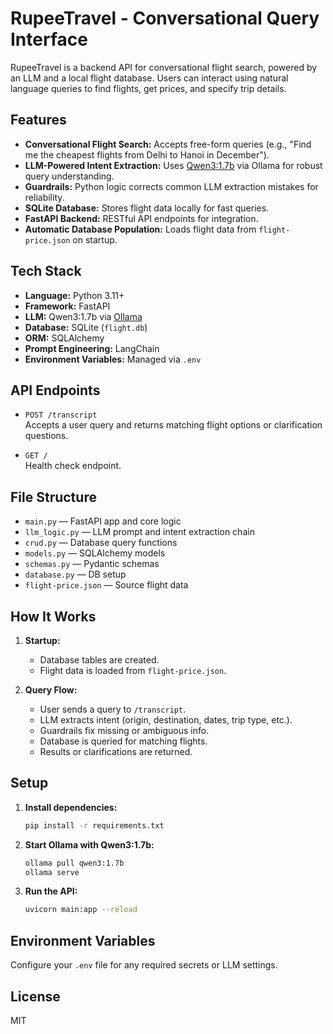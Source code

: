 # RupeeTravel - Conversational Query Interface

RupeeTravel is a backend API for conversational flight search, powered by an LLM and a local flight database. Users can interact using natural language queries to find flights, get prices, and specify trip details.

## Features

- **Conversational Flight Search:** Accepts free-form queries (e.g., "Find me the cheapest flights from Delhi to Hanoi in December").
- **LLM-Powered Intent Extraction:** Uses [Qwen3:1.7b](https://github.com/QwenLM/Qwen) via Ollama for robust query understanding.
- **Guardrails:** Python logic corrects common LLM extraction mistakes for reliability.
- **SQLite Database:** Stores flight data locally for fast queries.
- **FastAPI Backend:** RESTful API endpoints for integration.
- **Automatic Database Population:** Loads flight data from `flight-price.json` on startup.

## Tech Stack

- **Language:** Python 3.11+
- **Framework:** FastAPI
- **LLM:** Qwen3:1.7b via [Ollama](https://ollama.com/)
- **Database:** SQLite (`flight.db`)
- **ORM:** SQLAlchemy
- **Prompt Engineering:** LangChain
- **Environment Variables:** Managed via `.env`

## API Endpoints

- `POST /transcript`  
  Accepts a user query and returns matching flight options or clarification questions.

- `GET /`  
  Health check endpoint.

## File Structure

- `main.py` — FastAPI app and core logic
- `llm_logic.py` — LLM prompt and intent extraction chain
- `crud.py` — Database query functions
- `models.py` — SQLAlchemy models
- `schemas.py` — Pydantic schemas
- `database.py` — DB setup
- `flight-price.json` — Source flight data

## How It Works

1. **Startup:**  
   - Database tables are created.
   - Flight data is loaded from `flight-price.json`.

2. **Query Flow:**  
   - User sends a query to `/transcript`.
   - LLM extracts intent (origin, destination, dates, trip type, etc.).
   - Guardrails fix missing or ambiguous info.
   - Database is queried for matching flights.
   - Results or clarifications are returned.

## Setup

1. **Install dependencies:**
   ```sh
   pip install -r requirements.txt
   ```

2. **Start Ollama with Qwen3:1.7b:**
   ```sh
   ollama pull qwen3:1.7b
   ollama serve
   ```

3. **Run the API:**
   ```sh
   uvicorn main:app --reload
   ```

## Environment Variables

Configure your `.env` file for any required secrets or LLM settings.

## License

MIT